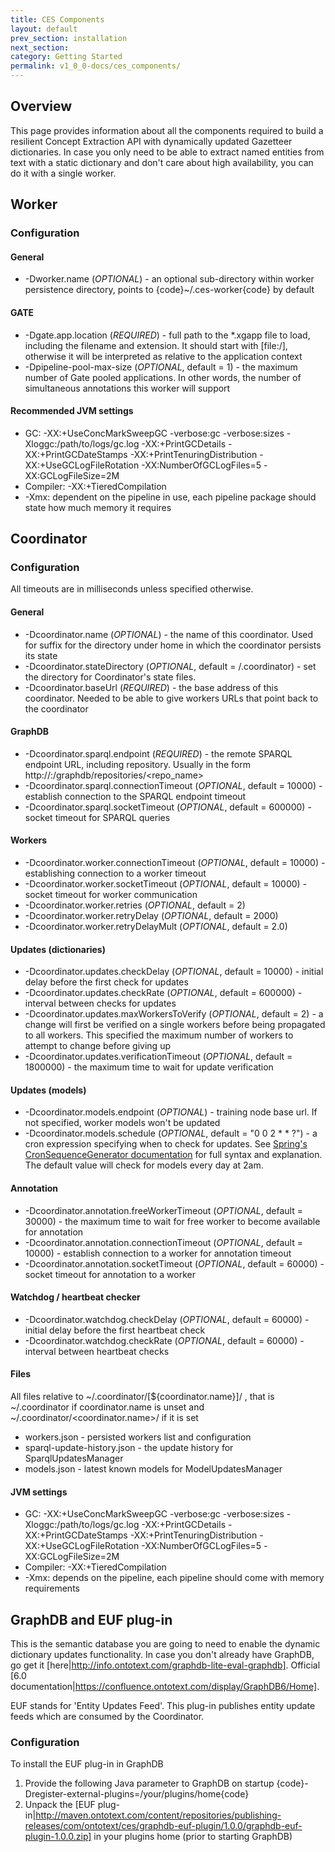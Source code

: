 ```yaml
---
title: CES Components
layout: default
prev_section: installation
next_section:
category: Getting Started
permalink: v1_0_0-docs/ces_components/
---
```


## Overview

This page provides information about all the components required to build a resilient Concept Extraction API with dynamically updated Gazetteer dictionaries. In case you only need to be able to extract named entities from text with a static dictionary and don't care about high availability, you can do it with a single worker.

## Worker

### Configuration

#### General

* \-Dworker.name (*OPTIONAL*) - an optional sub-directory within worker persistence directory, points to {code}~/.ces-worker{code} by default

#### GATE

* \-Dgate.app.location (*REQUIRED*) - full path to the \*.xgapp file to load, including the filename and extension. It should
start with [file:/], otherwise it will be interpreted as relative to the application context
* \-Dpipeline-pool-max-size (*OPTIONAL*, default = 1) - the maximum number of Gate pooled applications. In other words,
the number of simultaneous annotations this worker will support

#### Recommended JVM settings

* GC: \-XX:+UseConcMarkSweepGC \-verbose:gc \-verbose:sizes \-Xloggc:/path/to/logs/gc.log
\-XX:+PrintGCDetails \-XX:+PrintGCDateStamps \-XX:+PrintTenuringDistribution
\-XX:+UseGCLogFileRotation \-XX:NumberOfGCLogFiles=5 \-XX:GCLogFileSize=2M
* Compiler: \-XX:+TieredCompilation
* \-Xmx: dependent on the pipeline in use, each pipeline package should state how much memory it requires

## Coordinator

### Configuration

All timeouts are in milliseconds unless specified otherwise.

#### General

* \-Dcoordinator.name (*OPTIONAL*) - the name of this coordinator. Used for suffix for the directory under home in which
the coordinator persists its state
* \-Dcoordinator.stateDirectory (*OPTIONAL*, default = <home>/.coordinator) - set the directory for Coordinator's state files.
* \-Dcoordinator.baseUrl (*REQUIRED*) - the base address of this coordinator. Needed to be able to give workers URLs that point
back to the coordinator

#### GraphDB

* \-Dcoordinator.sparql.endpoint (*REQUIRED*) - the remote SPARQL endpoint URL, including repository. Usually in the form
http://<host>:<port>/graphdb/repositories/<repo_name>
* \-Dcoordinator.sparql.connectionTimeout (*OPTIONAL*, default = 10000) - establish connection to the SPARQL endpoint timeout
* \-Dcoordinator.sparql.socketTimeout (*OPTIONAL*, default = 600000) - socket timeout for SPARQL queries

#### Workers

* \-Dcoordinator.worker.connectionTimeout (*OPTIONAL*, default = 10000) - establishing connection to a worker timeout
* \-Dcoordinator.worker.socketTimeout (*OPTIONAL*, default = 10000) - socket timeout for worker communication
* \-Dcoordinator.worker.retries (*OPTIONAL*, default = 2)
* \-Dcoordinator.worker.retryDelay (*OPTIONAL*, default = 2000)
* \-Dcoordinator.worker.retryDelayMult (*OPTIONAL*, default = 2.0)

#### Updates (dictionaries)

* \-Dcoordinator.updates.checkDelay (*OPTIONAL*, default = 10000) - initial delay before the first check for updates
* \-Dcoordinator.updates.checkRate (*OPTIONAL*, default = 600000) - interval between checks for updates
* \-Dcoordinator.updates.maxWorkersToVerify (*OPTIONAL*, default = 2) - a change will first be verified on a single workers
before being propagated to all workers. This specified the maximum number of workers to attempt to change before giving up
* \-Dcoordinator.updates.verificationTimeout (*OPTIONAL*, default = 1800000) - the maximum time to wait for update verification

#### Updates (models)

* \-Dcoordinator.models.endpoint (*OPTIONAL*) - training node base url. If not specified, worker models won't be updated
* \-Dcoordinator.models.schedule (*OPTIONAL*, default = "0 0 2 * * ?") - a cron expression specifying when to check for updates.
See [Spring's CronSequenceGenerator documentation]([http://docs.spring.io/spring/docs/current/javadoc-api/org/springframework/scheduling/support/CronSequenceGenerator.html])
for full syntax and explanation. The default value will check for models every day at 2am.

#### Annotation

* \-Dcoordinator.annotation.freeWorkerTimeout (*OPTIONAL*, default = 30000) - the maximum time to wait for free worker to
become available for annotation
* \-Dcoordinator.annotation.connectionTimeout (*OPTIONAL*, default = 10000) - establish connection to a worker for annotation timeout
* \-Dcoordinator.annotation.socketTimeout (*OPTIONAL*, default = 60000) - socket timeout for annotation to a worker

#### Watchdog / heartbeat checker

* \-Dcoordinator.watchdog.checkDelay (*OPTIONAL*, default = 60000) - initial delay before the first heartbeat check
* \-Dcoordinator.watchdog.checkRate (*OPTIONAL*, default = 60000) - interval between heartbeat checks

#### Files

All files relative to \~/.coordinator/\[$\{coordinator.name\}\]/ , that is \~/.coordinator if coordinator.name is unset and
\~/.coordinator/<coordinator.name>/ if it is set

* workers.json - persisted workers list and configuration
* sparql-update-history.json - the update history for SparqlUpdatesManager
* models.json - latest known models for ModelUpdatesManager

#### JVM settings

* GC: \-XX:+UseConcMarkSweepGC \-verbose:gc \-verbose:sizes \-Xloggc:/path/to/logs/gc.log
\-XX:+PrintGCDetails \-XX:+PrintGCDateStamps \-XX:+PrintTenuringDistribution
\-XX:+UseGCLogFileRotation \-XX:NumberOfGCLogFiles=5 \-XX:GCLogFileSize=2M
* Compiler: \-XX:+TieredCompilation
* \-Xmx: depends on the pipeline, each pipeline should come with memory requirements


## GraphDB and EUF plug-in

This is the semantic database you are going to need to enable the dynamic dictionary updates functionality. In case you don't already have GraphDB, go get it [here|http://info.ontotext.com/graphdb-lite-eval-graphdb]. Official [6.0 documentation|https://confluence.ontotext.com/display/GraphDB6/Home].

EUF stands for 'Entity Updates Feed'. This plug-in publishes entity update feeds which are consumed by the Coordinator.

### Configuration

To install the EUF plug-in in GraphDB
1. Provide the following Java parameter to GraphDB on startup
{code}-Dregister-external-plugins=/your/plugins/home{code}
2. Unpack the [EUF plug-in|http://maven.ontotext.com/content/repositories/publishing-releases/com/ontotext/ces/graphdb-euf-plugin/1.0.0/graphdb-euf-plugin-1.0.0.zip] in your plugins home (prior to starting GraphDB)
